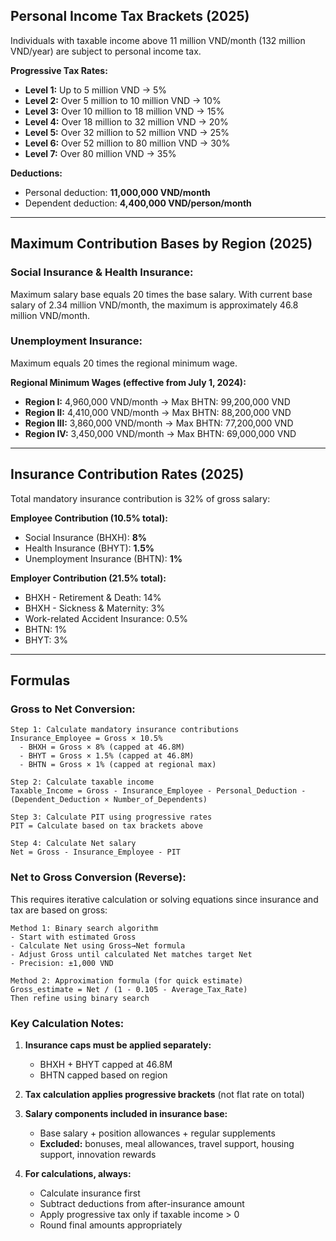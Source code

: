 ## **Personal Income Tax Brackets (2025)**

Individuals with taxable income above 11 million VND/month (132 million VND/year) are subject to personal income tax.

**Progressive Tax Rates:**
- **Level 1:** Up to 5 million VND → 5%
- **Level 2:** Over 5 million to 10 million VND → 10%
- **Level 3:** Over 10 million to 18 million VND → 15%
- **Level 4:** Over 18 million to 32 million VND → 20%
- **Level 5:** Over 32 million to 52 million VND → 25%
- **Level 6:** Over 52 million to 80 million VND → 30%
- **Level 7:** Over 80 million VND → 35%

**Deductions:**
- Personal deduction: **11,000,000 VND/month**
- Dependent deduction: **4,400,000 VND/person/month**

---

## **Maximum Contribution Bases by Region (2025)**

### Social Insurance & Health Insurance:
Maximum salary base equals 20 times the base salary. With current base salary of 2.34 million VND/month, the maximum is approximately 46.8 million VND/month.

### Unemployment Insurance:
Maximum equals 20 times the regional minimum wage.

**Regional Minimum Wages (effective from July 1, 2024):**
- **Region I:** 4,960,000 VND/month → Max BHTN: 99,200,000 VND
- **Region II:** 4,410,000 VND/month → Max BHTN: 88,200,000 VND
- **Region III:** 3,860,000 VND/month → Max BHTN: 77,200,000 VND
- **Region IV:** 3,450,000 VND/month → Max BHTN: 69,000,000 VND

---

## **Insurance Contribution Rates (2025)**

Total mandatory insurance contribution is 32% of gross salary:

**Employee Contribution (10.5% total):**
- Social Insurance (BHXH): **8%**
- Health Insurance (BHYT): **1.5%**
- Unemployment Insurance (BHTN): **1%**

**Employer Contribution (21.5% total):**
- BHXH - Retirement & Death: 14%
- BHXH - Sickness & Maternity: 3%
- Work-related Accident Insurance: 0.5%
- BHTN: 1%
- BHYT: 3%

---

## **Formulas**

### **Gross to Net Conversion:**

```
Step 1: Calculate mandatory insurance contributions
Insurance_Employee = Gross × 10.5%
  - BHXH = Gross × 8% (capped at 46.8M)
  - BHYT = Gross × 1.5% (capped at 46.8M)
  - BHTN = Gross × 1% (capped at regional max)

Step 2: Calculate taxable income
Taxable_Income = Gross - Insurance_Employee - Personal_Deduction - (Dependent_Deduction × Number_of_Dependents)

Step 3: Calculate PIT using progressive rates
PIT = Calculate based on tax brackets above

Step 4: Calculate Net salary
Net = Gross - Insurance_Employee - PIT
```

### **Net to Gross Conversion (Reverse):**

This requires iterative calculation or solving equations since insurance and tax are based on gross:

```
Method 1: Binary search algorithm
- Start with estimated Gross
- Calculate Net using Gross→Net formula
- Adjust Gross until calculated Net matches target Net
- Precision: ±1,000 VND

Method 2: Approximation formula (for quick estimate)
Gross_estimate = Net / (1 - 0.105 - Average_Tax_Rate)
Then refine using binary search
```

### **Key Calculation Notes:**

1. **Insurance caps must be applied separately:**
   - BHXH + BHYT capped at 46.8M
   - BHTN capped based on region

2. **Tax calculation applies progressive brackets** (not flat rate on total)

3. **Salary components included in insurance base:**
   - Base salary + position allowances + regular supplements
   - **Excluded:** bonuses, meal allowances, travel support, housing support, innovation rewards

4. **For calculations, always:**
   - Calculate insurance first
   - Subtract deductions from after-insurance amount
   - Apply progressive tax only if taxable income > 0
   - Round final amounts appropriately
